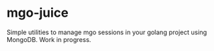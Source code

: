 mgo-juice
=========

Simple utilities to manage mgo sessions in your golang project using MongoDB.
Work in progress.
